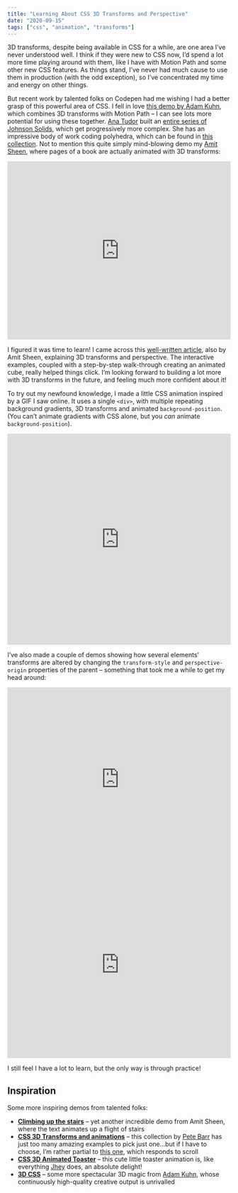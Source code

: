 ```yaml
---
title: "Learning About CSS 3D Transforms and Perspective"
date: "2020-09-15"
tags: ["css", "animation", "transforms"]
---
```


3D transforms, despite being available in CSS for a while, are one area I’ve never understood well. I think if they were new to CSS now, I’d spend a lot more time playing around with them, like I have with Motion Path and some other new CSS features. As things stand, I’ve never had much cause to use them in production (with the odd exception), so I’ve concentrated my time and energy on other things.

But recent work by talented folks on Codepen had me wishing I had a better grasp of this powerful area of CSS. I fell in love [this demo by Adam Kuhn](https://codepen.io/cobra_winfrey/full/mdJWzXQ), which combines 3D transforms with Motion Path – I can see lots more potential for using these together. [Ana Tudor](https://twitter.com/anatudor) built an [entire series of Johnson Solids](https://codepen.io/thebabydino/pen/BevRMj), which get progressively more complex. She has an impressive body of work coding polyhedra, which can be found in [this collection](https://codepen.io/collection/eErLu). Not to mention this quite simply mind-blowing demo my [Amit Sheen](https://twitter.com/amit_sheen), where pages of a book are actually animated with 3D transforms:

<iframe height="402" style="width: 100%;" scrolling="no" title="Turning pages with CSS" src="https://codepen.io/amit_sheen/embed/WNweryv?height=402&theme-id=dark&default-tab=result" frameborder="no" loading="lazy" allowtransparency="true" allowfullscreen="true">
  See the Pen <a href='https://codepen.io/amit_sheen/pen/WNweryv'>Turning pages with CSS</a> by Amit Sheen
  (<a href='https://codepen.io/amit_sheen'>@amit_sheen</a>) on <a href='https://codepen.io'>CodePen</a>.
</iframe>

I figured it was time to learn! I came across this [well-written article](https://css-tricks.com/how-css-perspective-works/), also by Amit Sheen, explaining 3D transforms and perspective. The interactive examples, coupled with a step-by-step walk-through creating an animated cube, really helped things click. I’m looking forward to building a lot more with 3D transforms in the future, and feeling much more confident about it!

To try out my newfound knowledge, I made a little CSS animation inspired by a GIF I saw online. It uses a single `<div>`, with multiple repeating background gradients, 3D transforms and animated `background-position`. (You can’t animate gradients with CSS alone, but you _can_ animate `background-position`).

<iframe height="476" style="width: 100%;" scrolling="no" title="Single-div gradient grid" src="https://codepen.io/michellebarker/embed/RwaygLa?height=476&theme-id=dark&default-tab=result" frameborder="no" loading="lazy" allowtransparency="true" allowfullscreen="true">
  See the Pen <a href='https://codepen.io/michellebarker/pen/RwaygLa'>Single-div gradient grid</a> by Michelle Barker
  (<a href='https://codepen.io/michellebarker'>@michellebarker</a>) on <a href='https://codepen.io'>CodePen</a>.
</iframe>

I’ve also made a couple of demos showing how several elements’ transforms are altered by changing the `transform-style` and `perspective-origin` properties of the parent – something that took me a while to get my head around:

<iframe height="413" style="width: 100%;" scrolling="no" title="Transform-style" src="https://codepen.io/michellebarker/embed/abNKPqO?height=413&theme-id=dark&default-tab=result" frameborder="no" loading="lazy" allowtransparency="true" allowfullscreen="true">
  See the Pen <a href='https://codepen.io/michellebarker/pen/abNKPqO'>Transform-style</a> by Michelle Barker
  (<a href='https://codepen.io/michellebarker'>@michellebarker</a>) on <a href='https://codepen.io'>CodePen</a>.
</iframe>

<iframe height="423" style="width: 100%;" scrolling="no" title="Perspective-origin" src="https://codepen.io/michellebarker/embed/OJNErew?height=423&theme-id=dark&default-tab=result" frameborder="no" loading="lazy" allowtransparency="true" allowfullscreen="true">
  See the Pen <a href='https://codepen.io/michellebarker/pen/OJNErew'>Perspective-origin</a> by Michelle Barker
  (<a href='https://codepen.io/michellebarker'>@michellebarker</a>) on <a href='https://codepen.io'>CodePen</a>.
</iframe>

I still feel I have a lot to learn, but the only way is through practice!

## Inspiration

Some more inspiring demos from talented folks:

- **[Climbing up the stairs](https://codepen.io/amit_sheen/pen/vYGdBNo)** – yet another incredible demo from Amit Sheen, where the text animates up a flight of stairs
- **[CSS 3D Transforms and animations](https://codepen.io/collection/AaPGwd)** – this collection by [Pete Barr](https://twitter.com/petebarr) has just too many amazing examples to pick just one...but if I have to choose, I’m rather partial to [this one](https://codepen.io/petebarr/pen/MWKgmYW), which responds to scroll
- **[CSS 3D Animated Toaster](https://codepen.io/jh3y/pen/KKVjLrx)** – this cute little toaster animation is, like everything [Jhey](https://twitter.com/jh3yy) does, an absolute delight!
- **[3D CSS](https://codepen.io/collection/c7ee87c195ce7c6b5d8608803ac1bab0)** – some more spectacular 3D magic from [Adam Kuhn](https://twitter.com/cobra_winfrey), whose continuously high-quality creative output is unrivalled
